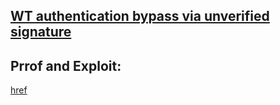 ## [WT authentication bypass via unverified signature](https://portswigger.net/web-security/jwt/lab-jwt-authentication-bypass-via-unverified-signature)


## [](https://github.com/nu11secur1ty/PortSwigger-Web-Security-Academy/blob/main/JWT/JWT-authentication-bypass-via-unverified-signature/Docs/Screenshot%202022-06-14%20170527.png)

## Prrof and Exploit:
[href](https://streamable.com/kco8em)
